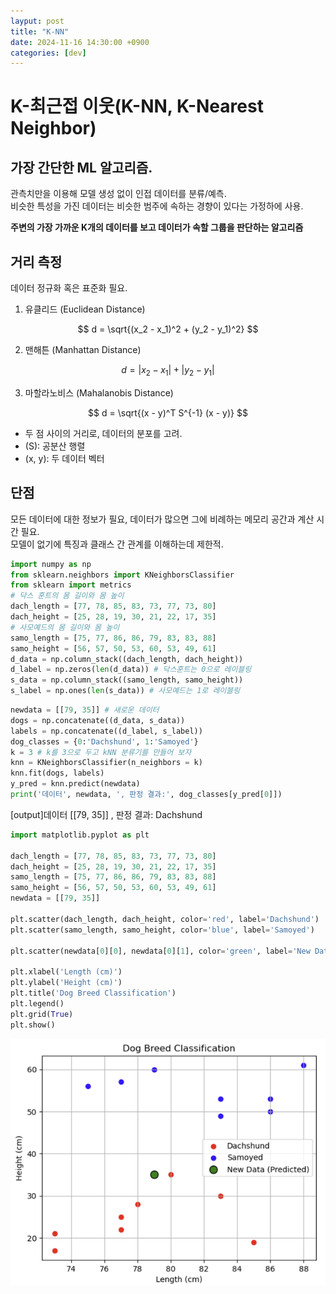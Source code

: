 ```yaml
---
layput: post
title: "K-NN"
date: 2024-11-16 14:30:00 +0900
categories: [dev]
---
```


# K-최근접 이웃(K-NN, K-Nearest Neighbor)
## 가장 간단한 ML 알고리즘.  
관측치만을 이용해 모델 생성 없이 인접 데이터를 분류/예측.  
비슷한 특성을 가진 데이터는 비슷한 범주에 속하는 경향이 있다는 가정하에 사용.  

**주변의 가장 가까운 K개의 데이터를 보고 데이터가 속할 그룹을 판단하는 알고리즘**

## 거리 측정
데이터 정규화 혹은 표준화 필요.  
1. 유클리드 (Euclidean Distance)

$$
d = \sqrt{(x_2 - x_1)^2 + (y_2 - y_1)^2}
$$

2. 맨해튼 (Manhattan Distance)
   
$$
d = |x_2 - x_1| + |y_2 - y_1|
$$

3. 마할라노비스 (Mahalanobis Distance)

$$
d = \sqrt{(x - y)^T S^{-1} (x - y)}
$$

- 두 점 사이의 거리로, 데이터의 분포를 고려.
- \(S\): 공분산 행렬
- \(x, y\): 두 데이터 벡터

## 단점
모든 데이터에 대한 정보가 필요, 데이터가 많으면 그에 비례하는 메모리 공간과 계산 시간 필요.  
모델이 없기에 특징과 클래스 간 관계를 이해하는데 제한적.  


```python
import numpy as np
from sklearn.neighbors import KNeighborsClassifier
from sklearn import metrics
# 닥스 훈트의 몸 길이와 몸 높이
dach_length = [77, 78, 85, 83, 73, 77, 73, 80]
dach_height = [25, 28, 19, 30, 21, 22, 17, 35]
# 사모예드의 몸 길이와 몸 높이
samo_length = [75, 77, 86, 86, 79, 83, 83, 88]
samo_height = [56, 57, 50, 53, 60, 53, 49, 61]
d_data = np.column_stack((dach_length, dach_height))
d_label = np.zeros(len(d_data)) # 닥스훈트는 0으로 레이블링
s_data = np.column_stack((samo_length, samo_height))
s_label = np.ones(len(s_data)) # 사모예드는 1로 레이블링
```

```python
newdata = [[79, 35]] # 새로운 데이터
dogs = np.concatenate((d_data, s_data))
labels = np.concatenate((d_label, s_label))
dog_classes = {0:'Dachshund', 1:'Samoyed'}
k = 3 # k를 3으로 두고 kNN 분류기를 만들어 보자
knn = KNeighborsClassifier(n_neighbors = k)
knn.fit(dogs, labels)
y_pred = knn.predict(newdata)
print('데이터', newdata, ', 판정 결과:', dog_classes[y_pred[0]])
```
[output]데이터 [[79, 35]] , 판정 결과: Dachshund  

```python
import matplotlib.pyplot as plt

dach_length = [77, 78, 85, 83, 73, 77, 73, 80]
dach_height = [25, 28, 19, 30, 21, 22, 17, 35]
samo_length = [75, 77, 86, 86, 79, 83, 83, 88]
samo_height = [56, 57, 50, 53, 60, 53, 49, 61]
newdata = [[79, 35]]

plt.scatter(dach_length, dach_height, color='red', label='Dachshund')
plt.scatter(samo_length, samo_height, color='blue', label='Samoyed')

plt.scatter(newdata[0][0], newdata[0][1], color='green', label='New Data (Predicted)', edgecolor='black', s=100)

plt.xlabel('Length (cm)')
plt.ylabel('Height (cm)')
plt.title('Dog Breed Classification')
plt.legend()
plt.grid(True)
plt.show()
```
![output](assets/images/knn_image.png)
